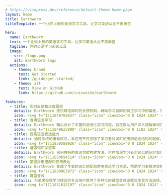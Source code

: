 ```yaml
---
# https://vitepress.dev/reference/default-theme-home-page
layout: home
title: Earthworm
titleTemplate: 一个让你上瘾的英语学习工具，让学习英语从此不再痛苦

hero:
  name: Earthworm
  text: 一个让你上瘾的英语学习工具，让学习英语从此不再痛苦
  tagline: 你的英语学习必选工具
  image:
    src: /logo.png
    alt: Earthworm logo
  actions:
    - theme: brand
      text: Get Started
      link: /guide/get-started/
    - theme: alt
      text: View on GitHub
      link: https://github.com/cuixueshe/earthworm

features:
  - title: 实时反馈和进度跟踪
    details: Earthworm 提供精准即时的反馈机制，辅助学习者即刻纠正学习中的偏差，并通过高效的进度跟踪功能，让每位学习者都能实时掌握自身的学习进展，清晰认识到自己的学习里程碑
    icon: <svg t="1711849789837" class="icon" viewBox="0 0 1024 1024" version="1.1" xmlns="http://www.w3.org/2000/svg" p-id="6594" width="25" height="25"><path d="M896 448c0-212-172-384-384-384S128 236 128 448c0 192.8 142.4 352.8 328 380l-4 68H256v64h512v-64H573.6l-4-68C754.4 800 896 640.8 896 448zM512 768c-176.8 0-320-143.2-320-320s143.2-320 320-320 320 143.2 320 320-143.2 320-320 320z m0-560c-132.8 0-240 107.2-240 240s107.2 240 240 240 240-107.2 240-240-107.2-240-240-240zM416 512c-52.8 0-96-43.2-96-96s43.2-96 96-96 96 43.2 96 96-43.2 96-96 96z" p-id="6595" fill="#a963ea" stroke="#a963ea"></path></svg>
  - title: 情境语言学习
    details: Earthworm 精心设计了丰富的语境化学习内容，旨在帮助用户深入理解单词在不同场合下的具体用法，从而有效提高用词的准确性和适应性，让语言学习更贴近真实应用场景
    icon: <svg t="1711849623890" class="icon" viewBox="0 0 1102 1024" version="1.1" xmlns="http://www.w3.org/2000/svg" p-id="4539" width="25" height="25"><path d="M608.886154 986.466462l-1.969231 2.048a78.769231 78.769231 0 0 1-111.379692-1.457231L377.974154 866.461538H157.538462a118.153846 118.153846 0 0 1-118.153847-118.153846V157.538462a118.153846 118.153846 0 0 1 118.153847-118.153847h787.692307a118.153846 118.153846 0 0 1 118.153846 118.153847v590.76923a118.153846 118.153846 0 0 1-118.153846 118.153846h-221.735384l-114.609231 120.004924zM945.230769 787.692308a39.384615 39.384615 0 0 0 39.384616-39.384616V157.538462a39.384615 39.384615 0 0 0-39.384616-39.384616H157.538462a39.384615 39.384615 0 0 0-39.384616 39.384616v590.76923a39.384615 39.384615 0 0 0 39.384616 39.384616h253.636923l140.760615 144.384 137.846154-144.384H945.230769z" fill="#a963ea" p-id="4540"></path><path d="M215.197538 592.187077V273.408c0-14.690462 3.268923-25.836308 9.846154-33.358769 6.537846-7.561846 15.36-11.303385 26.505846-11.303385 11.106462 0 20.086154 3.702154 26.899693 11.145846 6.813538 7.483077 10.24 18.628923 10.24 33.516308v318.779077c0 14.887385-3.465846 26.072615-10.358154 33.516308a34.894769 34.894769 0 0 1-26.781539 11.18523 33.201231 33.201231 0 0 1-26.269538-11.579077c-6.695385-7.719385-10.082462-18.747077-10.082462-33.083076z m315.47077 3.229538a227.643077 227.643077 0 0 1-51.515077 31.113847 144.147692 144.147692 0 0 1-55.886769 10.358153c-18.825846 0-35.406769-3.741538-49.664-11.18523a81.762462 81.762462 0 0 1-33.004308-30.28677 78.572308 78.572308 0 0 1-11.579077-41.472c0-20.086154 6.380308-37.218462 19.140923-51.396923 12.721231-14.178462 30.247385-23.709538 52.499692-28.553846 4.647385-1.063385 16.226462-3.505231 34.737231-7.246769 18.510769-3.780923 34.304-7.246769 47.497846-10.397539 13.193846-3.150769 27.529846-6.931692 42.929231-11.421538-0.866462-19.377231-4.765538-33.595077-11.697231-42.692923-6.892308-9.058462-21.228308-13.587692-42.929231-13.587692-18.668308 0-32.689231 2.599385-42.141538 7.798153-9.452308 5.238154-17.486769 12.996923-24.221538 23.433847-6.734769 10.397538-11.500308 17.289846-14.257231 20.598153-2.796308 3.308308-8.782769 5.001846-17.92 5.001847a31.310769 31.310769 0 0 1-21.425231-7.955693 25.875692 25.875692 0 0 1-9.019077-20.322461c0-12.918154 4.608-25.481846 13.784615-37.691077 9.137231-12.209231 23.394462-22.252308 42.771693-30.168616 19.377231-7.876923 43.52-11.815385 72.428307-11.815384 32.295385 0 57.698462 3.780923 76.169847 11.421538 18.510769 7.640615 31.547077 19.692308 39.187692 36.233846 7.640615 16.502154 11.421538 38.4 11.421538 65.654154a6024.900923 6024.900923 0 0 1-0.512 84.007385c0 13.824 2.284308 28.238769 6.852923 43.204923 4.568615 14.966154 6.892308 24.654769 6.892308 28.947692 0 7.561846-3.544615 14.414769-10.633846 20.598154a35.643077 35.643077 0 0 1-24.103385 9.294769c-7.561846 0-14.966154-3.544615-22.370461-10.633846-7.364923-7.089231-15.163077-17.368615-23.394462-30.838154z m-4.804923-106.338461c-10.791385 3.938462-26.427077 8.113231-46.985847 12.524308-20.558769 4.371692-34.776615 7.640615-42.692923 9.688615-7.876923 2.048-15.438769 6.104615-22.606769 12.130461-7.168 5.986462-10.752 14.375385-10.752 25.16677 0 11.106462 4.214154 20.598154 12.603077 28.356923 8.467692 7.876923 19.495385 11.736615 33.161846 11.736615 14.532923 0 27.963077-3.150769 40.251077-9.531077 12.288-6.380308 21.267692-14.572308 27.057231-24.654769 6.616615-11.106462 9.964308-29.420308 9.964308-54.902154v-10.515692z m193.772307-110.395077v8.900923c12.957538-17.053538 27.057231-29.577846 42.417231-37.572923 15.36-7.995077 33.004308-11.972923 52.893539-11.972923 19.416615 0 36.706462 4.214154 51.987692 12.642461 15.241846 8.428308 26.624 20.401231 34.185846 35.84 4.844308 8.940308 7.995077 18.628923 9.452308 29.065847 1.417846 10.397538 2.126769 23.670154 2.126769 39.817846v136.782769c0 14.729846-3.387077 25.836308-10.121846 33.398154a33.555692 33.555692 0 0 1-26.230154 11.303384 33.870769 33.870769 0 0 1-26.663385-11.579077c-6.813538-7.719385-10.24-18.747077-10.24-33.083076v-122.525539c0-24.221538-3.347692-42.771692-10.082461-55.611077-6.695385-12.839385-20.125538-19.259077-40.251077-19.259077-13.115077 0-25.048615 3.938462-35.800616 11.736616-10.752 7.798154-18.668308 18.510769-23.709538 32.17723-3.544615 10.948923-5.356308 31.389538-5.356308 61.361231v92.081231c0 14.887385-3.465846 26.072615-10.397538 33.516308a34.894769 34.894769 0 0 1-26.781539 11.18523 33.28 33.28 0 0 1-26.112-11.579077c-6.813538-7.719385-10.24-18.747077-10.24-33.083076V379.746462c0-14.020923 3.072-24.457846 9.176616-31.389539 6.104615-6.892308 14.454154-10.358154 25.048615-10.358154 6.459077 0 12.288 1.536 17.486769 4.568616a32.768 32.768 0 0 1 12.524308 13.74523c3.150769 6.104615 4.726154 13.548308 4.726154 22.331077z" fill="#a963ea" stroke="#a963ea" p-id="4541"></path></svg>
  - title: 提高语言表达能力
    details: 通过系统的造句练习，本应用不仅加强了学习者对词汇使用和语法结构的理解，而且有效提升了口语和书面语的表达流畅性及准确度，让语言表达更加自如和精准
    icon: <svg t="1711850588926" class="icon" viewBox="0 0 1024 1024" version="1.1" xmlns="http://www.w3.org/2000/svg" p-id="7901" width="25" height="25"><path d="M565.301333 173.76l0 411.52-101.610667 0L463.690667 298.645333c-16.448 12.373333-32.362667 22.314667-47.722667 29.930667-15.381333 7.594667-34.666667 14.869333-57.834667 21.888l0-81.216c34.218667-10.837333 60.757333-23.872 79.68-39.104 18.901333-15.232 33.706667-34.026667 44.373333-56.384L565.301333 173.76z" fill="#a963ea" p-id="7902"></path><path d="M380.448 1023.573333 269.408 901.184 87.754667 911.701333 234.869333 586.709333 318.688 624.682667 234.357333 811.029333 308.021333 806.741333 354.912 858.474667 432.949333 688.277333 516.618667 726.634667Z" fill="#a963ea" p-id="7903"></path><path d="M643.573333 1023.573333 507.402667 726.634667 591.050667 688.277333 669.088 858.474667 716 806.741333 789.642667 811.029333 705.312 624.682667 789.152 586.709333 936.245333 911.701333 754.592 901.184Z" fill="#a963ea" p-id="7904"></path><path d="M512.010667 783.616c-218.794667 0-396.8-175.765333-396.8-391.808C115.210667 175.786667 293.216 0 512.010667 0s396.757333 175.786667 396.757333 391.808C908.768 607.850667 730.826667 783.616 512.010667 783.616zM512.010667 104.362667c-161.258667 0-292.458667 128.96-292.458667 287.466667 0 158.549333 131.2 287.466667 292.458667 287.466667 161.237333 0 292.437333-128.917333 292.437333-287.466667C804.469333 233.322667 673.248 104.362667 512.010667 104.362667z" fill="#a963ea" stroke="#a963ea" p-id="7905"></path></svg>
  - title: 增强词汇保留率
    details: Earthworm 采用独特的单词句式构建方法，旨在加深学习者对词汇的记忆和应用能力，通过实践加强理解，显著提高长期词汇保留效果
    icon: <svg t="1711850694514" class="icon" viewBox="0 0 1024 1024" version="1.1" xmlns="http://www.w3.org/2000/svg" p-id="10218" width="25" height="25"><path d="M874.95014 449.780222c-13.412467-17.361404-26.312258-35.075848-39.232515-52.792338-17.175162-23.53296-18.914782-49.391894-15.347538-77.838767C833.817346 212.273028 805.223117 120.434416 717.463401 52.703862 675.22646 20.088041 624.203418 9.132531 572.569461 3.924929c-27.876892-2.811021-56.008588-3.427051-84.118794-3.622502l-4.675484-0.288572c0 0-167.432247-3.55701-238.673763 103.318055-71.248679 106.874042-53.442137 252.927387-32.060166 306.359291 21.378902 53.435998 42.746547 110.431052 53.438044 146.057438 10.681264 35.62127 14.238275 131.828373 7.109928 149.639008-0.352017 0.904602-0.513699 4.650924-1.764179 7.309472-7.724934 53.531165-34.066868 99.634154-51.314685 147.284382-20.44667 56.476239-43.61738 113.813077-88.576314 162.965518l498.896295 0c-11.826343-16.384147-21.695103-32.944302-33.081425-45.292531-25.398446-27.578087-35.464704-60.796635-22.945583-97.067704 14.438843-41.860364 28.677117-84.982464 45.017262-126.067163 2.892885-7.275703 15.15311-14.082732 23.992424-15.665786 19.139909-3.395328 38.846729-3.932564 58.343771-5.032617 21.305224-1.162475 42.73529-1.025352 63.95251-3.030008 34.38921-3.263322 53.398135-26.909869 47.655344-61.239726-3.805674-22.726595-2.227736-39.999994 20.176517-53.130029 5.760187-3.391235 4.393051-18.958784 7.270587-33.955328 7.291053-4.236485 9.098211-14.824629 3.499705-29.465063-11.395532-29.805824-11.420091-39.05139 18.742866-51.047602C890.371356 491.288569 892.816034 472.92535 874.95014 449.780222zM662.66436 291.255851c-9.057278 11.117193-22.738875 16.299212-36.037755 15.067152-5.707999 0.023536-19.164468 1.815344-31.173983 16.52434l-43.429092 53.306038c-11.981886 14.704902-7.159046 31.530094-7.159046 31.530094l-0.106424-0.115634c2.038425 10.390646-0.369413 21.605052-7.554042 30.421854-12.823043 15.739464-36.022405 18.12172-51.759823 5.298677-12.029981-9.801221-16.224511-25.63176-11.81304-39.580439 1.011026-4.047174 3.486402-17.346054-4.059454-29.264495l-19.224843-26.618226c-0.318248-0.372483-0.620123-0.72757-0.876973-1.136893-5.653764-7.785309-15.691369-11.120262-20.912274-12.417814-7.137557-0.01842-14.313999-2.402722-20.271685-7.257284-13.775741-11.222593-15.862261-31.472788-4.638644-45.247506 7.158023-8.787126 17.967201-12.787227 28.477573-11.657498 8.424875-0.008186 13.680573-4.143365 16.175392-6.754841l1.738596-2.133592c0 0 4.712323-6.129601 3.941773-17.002223-1.871626-8.003273-0.116657-16.793469 5.494128-23.681339 9.623166-11.80997 26.976383-13.586429 38.787377-3.962239 9.156539 7.459898 12.269435 19.574814 8.709354 30.160911-1.509376 6.793726-0.203638 11.037375 1.032515 13.31423l1.427511 1.947351c0.034792 0.062422 0.051165 0.075725 0.051165 0.075725s4.394074 4.901634 12.890581 8.019646c4.001125 0.588401 7.88764 2.20727 11.238966 4.936426 9.85034 8.025786 11.311621 22.505561 3.302207 32.337482-8.022716 9.84727-22.487142 11.327994-32.338505 3.302207-7.612371-6.203279-10.196217-16.306375-7.25933-25.090431 1.145079-5.319143-1.146102-10.137889-2.07731-11.830437l-1.830694-2.558264c-1.919721-2.100846-5.778607-5.243418-12.056587-5.656834-0.388856-0.008186-0.758269-0.002047-1.135869-0.025583-8.840337 0.485047-13.78495 4.930287-15.594155 6.945175l-0.813528 0.99977-0.029676 0.035816c-0.423649 0.520863-6.400777 8.130163-5.168717 17.01655 0.671289 1.702781 1.199314 3.508915 1.549285 5.288444l0.027629 0.24457c1.086751 5.64967 0.632403 11.559261-1.377369 17.065668-0.629333 4.782931-0.48607 14.249531 7.049553 24.697482 0.183172 0.261966 0.314155 0.478907 0.460488 0.711197l18.951621 26.228347c9.026579 12.561077 25.049499 13.284554 25.049499 13.284554 0.23229 0.021489 0.499373 0.038886 0.765433 0.059352 3.750415 0.099261 14.704902-0.49221 23.473608-9.62419l48.820889-59.924779c9.782802-13.399164 8.648979-26.343981 7.590881-31.681543-2.408861-8.101511-2.279925-16.8651 0.494257-24.998334 1.3436-6.252398 3.772928-18.769472-4.818746-32.245384l-30.136351-41.699705c-16.286933-21.099539-40.182143-20.380155-40.182143-20.380155l0.039909-0.048095c-6.470362-0.01228-12.914117-1.261736-19.048835-3.751439-6.65558-1.820461-21.277594-3.878328-37.347586 5.753024l-71.901548 51.929692c-23.006981 18.110463-20.08135 43.584634-20.08135 43.584634l-0.091074-0.160659c0.047072 12.343113-4.018521 24.796742-12.413721 35.102454-19.247356 23.620964-53.95072 27.168765-77.572708 7.921409-23.590265-19.218703-27.165695-53.951744-7.920386-77.573731 15.138784-18.581184 39.863895-24.735344 61.258146-17.132183 5.337562 1.535982 26.522036 6.323006 46.007822-6.634091L441.100268 150.439785c1.018189-0.835017 2.074241-1.719153 3.260252-2.551101 17.919105-12.941747 21.082143-31.370458 21.651101-38.393405-0.626263-12.051471 3.033078-24.39049 11.264549-34.492563 17.634626-21.644961 49.497294-24.881677 71.125882-7.260354 16.684999 13.595639 22.42165 35.61513 16.089435 54.891138l0.174985-0.106424c0 0-9.562791 21.346156 6.796796 44.670361l27.880986 38.623648c0.161682 0.220011 0.325411 0.432858 0.516769 0.648776 7.296169 10.22487 18.878966 16.396426 31.103375 17.284656 9.084908 0.081864 18.175955 3.127222 25.756603 9.304918C674.441585 247.493162 677.08683 273.552664 662.66436 291.255851z" fill="#a963ea" p-id="10219"></path></svg>
  - title: 掌握常用搭配和惯用表达
    details: Earthworm 集成了丰富的词汇搭配和惯用表达学习资源，帮助学习者精准掌握语言的自然表达方式，使得语言运用更加地道、流畅，增强交流的自然性和效果
    icon: <svg t="1711850963973" class="icon" viewBox="0 0 1024 1024" version="1.1" xmlns="http://www.w3.org/2000/svg" p-id="22066" width="25" height="25"><path d="M512 953.81818174c244.02272695 0 441.81818174-197.79545479 441.81818174-441.81818174C953.81818174 267.97727305 756.02272695 70.18181826 512 70.18181826 267.97727305 70.18181826 70.18181826 267.97727305 70.18181826 512c0 244.02272695 197.79545479 441.81818174 441.81818174 441.81818174z m0-65.45454522a376.36363653 376.36363653 0 1 1 0-752.72727305 376.36363653 376.36363653 0 0 1 0 752.72727305z" p-id="22067" fill="#a963ea"></path><path d="M296 671.50454521a305.46818174 305.46818174 0 0 0 432 0 32.72727305 32.72727305 0 1 0-46.30909131-46.26818173 240.01363652 240.01363652 0 0 1-339.38181738 0 32.72727305 32.72727305 0 1 0-46.30909131 46.26818173z" p-id="22068" fill="#a963ea"></path><path d="M358.59090869 426.78636347m-51.13636348 0a51.13636347 51.13636347 0 1 0 102.27272784 0 51.13636347 51.13636347 0 1 0-102.27272784 0Z" p-id="22069" fill="#a963ea"></path><path d="M665.40909131 426.78636347m-51.13636436 0a51.13636347 51.13636347 0 1 0 102.27272784 0 51.13636347 51.13636347 0 1 0-102.27272784 0Z" p-id="22070" fill="#a963ea"></path></svg>
  - title: 键盘音效
    details: 为追求极致学习体验的专业用户提供了多样化的键盘音效设置及发音方法选择，旨在通过优化听觉反馈，增强学习的沉浸感和效率，助力英语学习过程更加高效愉悦
    icon: <svg t="1711851013197" class="icon" viewBox="0 0 1024 1024" version="1.1" xmlns="http://www.w3.org/2000/svg" p-id="23372" width="25" height="25"><path d="M671.402667 190.190933 671.402667 478.549333l0 288.3584c0 20.980622-27.500089 29.377422-38.820978 11.719111-64.773689-100.955022-128.750933-153.895822-353.427911-165.114311l70.929067 230.570667-106.006756 0-71.736889-233.187556C102.058667 607.675733 45.966222 549.626311 45.966222 478.549333c0-73.147733 59.357867-132.676267 132.5056-132.676267 308.110222 0 380.541156-52.747378 454.098489-167.412622C643.902578 160.813511 671.402667 169.210311 671.402667 190.190933zM853.879467 506.493156c0 55.261867-18.591289 106.018133-46.569244 144.418133 0 0-11.207111 15.348622-29.809778 15.348622-19.1488 0-36.056178-16.0768-36.056178-36.2496 0-11.912533 7.133867-21.595022 7.133867-21.595022 13.312-19.467378 32.813511-49.368178 32.813511-101.922133s-19.501511-82.466133-32.813511-101.933511c0 0-7.133867-9.682489-7.133867-21.595022 0-20.1728 16.907378-36.2496 36.056178-36.2496 18.602667 0 29.809778 15.348622 29.809778 15.348622C835.299556 400.475022 853.879467 451.231289 853.879467 506.493156zM826.971022 297.301333c0 0-16.361244-11.696356-16.361244-30.025956 0-20.627911 16.941511-36.386133 36.2496-36.386133 12.413156 0 23.847822 8.749511 23.847822 8.749511 43.815822 32.768 113.891556 116.736 113.891556 266.8544S914.511644 740.579556 870.695822 773.347556c0 0-11.434667 8.749511-23.847822 8.749511-19.296711 0-36.2496-15.758222-36.2496-36.386133 0-18.3296 16.361244-30.025956 16.361244-30.025956 50.9952-37.626311 85.128533-112.833422 85.128533-209.191822S877.954844 334.927644 826.971022 297.301333z" p-id="23373" fill="#a963ea"></path></svg>
---
```

